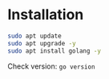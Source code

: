 # Installation

```sh
sudo apt update
sudo apt upgrade -y
sudo apt install golang -y
```

Check version: `go version`
